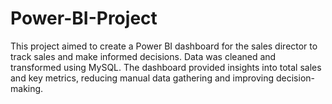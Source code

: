 # Power-BI-Project
This project aimed to create a Power BI dashboard for the sales director to track sales and make informed decisions. Data was cleaned and transformed using MySQL. The dashboard provided insights into total sales and key metrics, reducing manual data gathering and improving decision-making.
